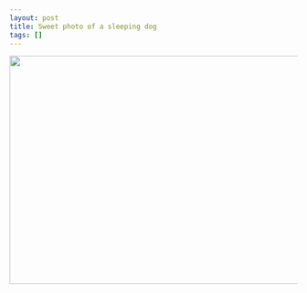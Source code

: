 ```yaml
--- 
layout: post
title: Sweet photo of a sleeping dog
tags: []
---
```


<p><img src="http://i.imgur.com/bXdn9.jpg" width="640" height="400"></p>
